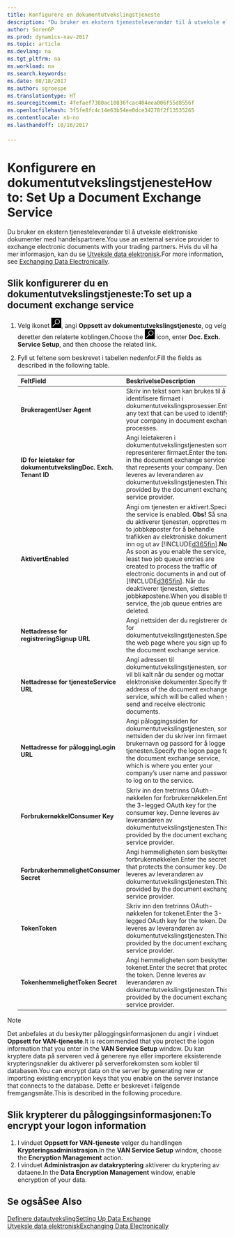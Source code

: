 ```yaml
---
title: Konfigurere en dokumentutvekslingstjeneste
description: "Du bruker en ekstern tjenesteleverandør til å utveksle elektroniske dokumenter med handelspartnere."
author: SorenGP
ms.prod: dynamics-nav-2017
ms.topic: article
ms.devlang: na
ms.tgt_pltfrm: na
ms.workload: na
ms.search.keywords: 
ms.date: 08/18/2017
ms.author: sgroespe
ms.translationtype: HT
ms.sourcegitcommit: 4fefaef7380ac10836fcac404eea006f55d8556f
ms.openlocfilehash: 3f5fe8fc4c14e63b54ee0dce34278f2f13535265
ms.contentlocale: nb-no
ms.lasthandoff: 10/16/2017

---
```

# <a name="how-to-set-up-a-document-exchange-service"></a><span data-ttu-id="cfc3e-103">Konfigurere en dokumentutvekslingstjeneste</span><span class="sxs-lookup"><span data-stu-id="cfc3e-103">How to: Set Up a Document Exchange Service</span></span>
<span data-ttu-id="cfc3e-104">Du bruker en ekstern tjenesteleverandør til å utveksle elektroniske dokumenter med handelspartnere.</span><span class="sxs-lookup"><span data-stu-id="cfc3e-104">You use an external service provider to exchange electronic documents with your trading partners.</span></span> <span data-ttu-id="cfc3e-105">Hvis du vil ha mer informasjon, kan du se [Utveksle data elektronisk](across-data-exchange.md).</span><span class="sxs-lookup"><span data-stu-id="cfc3e-105">For more information, see [Exchanging Data Electronically](across-data-exchange.md).</span></span>  

## <a name="to-set-up-a-document-exchange-service"></a><span data-ttu-id="cfc3e-106">Slik konfigurerer du en dokumentutvekslingstjeneste:</span><span class="sxs-lookup"><span data-stu-id="cfc3e-106">To set up a document exchange service</span></span>  
1. <span data-ttu-id="cfc3e-107">Velg ikonet ![Søk etter side eller rapport](media/ui-search/search_small.png "Søk etter side eller rapport"), angi **Oppsett av dokumentutvekslingstjeneste**, og velg deretter den relaterte koblingen.</span><span class="sxs-lookup"><span data-stu-id="cfc3e-107">Choose the ![Search for Page or Report](media/ui-search/search_small.png "Search for Page or Report icon") icon, enter **Doc. Exch. Service Setup**, and then choose the related link.</span></span>  
2. <span data-ttu-id="cfc3e-108">Fyll ut feltene som beskrevet i tabellen nedenfor.</span><span class="sxs-lookup"><span data-stu-id="cfc3e-108">Fill the fields as described in the following table.</span></span>  

    |<span data-ttu-id="cfc3e-109">Felt</span><span class="sxs-lookup"><span data-stu-id="cfc3e-109">Field</span></span>|<span data-ttu-id="cfc3e-110">Beskrivelse</span><span class="sxs-lookup"><span data-stu-id="cfc3e-110">Description</span></span>|  
    |---------------------------------|---------------------------------------|  
    |<span data-ttu-id="cfc3e-111">**Brukeragent**</span><span class="sxs-lookup"><span data-stu-id="cfc3e-111">**User Agent**</span></span>|<span data-ttu-id="cfc3e-112">Skriv inn tekst som kan brukes til å identifisere firmaet i dokumentutvekslingsprosesser.</span><span class="sxs-lookup"><span data-stu-id="cfc3e-112">Enter any text that can be used to identify your company in document exchange processes.</span></span>|  
    |<span data-ttu-id="cfc3e-113">**ID for leietaker for dokumentutveksling**</span><span class="sxs-lookup"><span data-stu-id="cfc3e-113">**Doc. Exch. Tenant ID**</span></span>|<span data-ttu-id="cfc3e-114">Angi leietakeren i dokumentutvekslingstjenesten som representerer firmaet.</span><span class="sxs-lookup"><span data-stu-id="cfc3e-114">Enter the tenant in the document exchange service that represents your company.</span></span> <span data-ttu-id="cfc3e-115">Denne leveres av leverandøren av dokumentutvekslingstjenesten.</span><span class="sxs-lookup"><span data-stu-id="cfc3e-115">This is provided by the document exchange service provider.</span></span>|  
    |<span data-ttu-id="cfc3e-116">**Aktivert**</span><span class="sxs-lookup"><span data-stu-id="cfc3e-116">**Enabled**</span></span>|<span data-ttu-id="cfc3e-117">Angi om tjenesten er aktivert.</span><span class="sxs-lookup"><span data-stu-id="cfc3e-117">Specify if the service is enabled.</span></span> <span data-ttu-id="cfc3e-118">**Obs!** Så snart du aktiverer tjenesten, opprettes minst to jobbkøposter for å behandle trafikken av elektroniske dokumenter inn og ut av [!INCLUDE[d365fin](includes/d365fin_md.md)].</span><span class="sxs-lookup"><span data-stu-id="cfc3e-118">**Note:**  As soon as you enable the service, at least two job queue entries are created to process the traffic of electronic documents in and out of [!INCLUDE[d365fin](includes/d365fin_md.md)].</span></span> <span data-ttu-id="cfc3e-119">Når du deaktiverer tjenesten, slettes jobbkøpostene.</span><span class="sxs-lookup"><span data-stu-id="cfc3e-119">When you disable the service, the job queue entries are deleted.</span></span>|  
    |<span data-ttu-id="cfc3e-120">**Nettadresse for registrering**</span><span class="sxs-lookup"><span data-stu-id="cfc3e-120">**Signup URL**</span></span>|<span data-ttu-id="cfc3e-121">Angi nettsiden der du registrerer deg for dokumentutvekslingstjenesten.</span><span class="sxs-lookup"><span data-stu-id="cfc3e-121">Specify the web page where you sign up for the document exchange service.</span></span>|  
    |<span data-ttu-id="cfc3e-122">**Nettadresse for tjeneste**</span><span class="sxs-lookup"><span data-stu-id="cfc3e-122">**Service URL**</span></span>|<span data-ttu-id="cfc3e-123">Angi adressen til dokumentutvekslingstjenesten, som vil bli kalt når du sender og mottar elektroniske dokumenter.</span><span class="sxs-lookup"><span data-stu-id="cfc3e-123">Specify the address of the document exchange service, which will be called when you send and receive electronic documents.</span></span>|  
    |<span data-ttu-id="cfc3e-124">**Nettadresse for pålogging**</span><span class="sxs-lookup"><span data-stu-id="cfc3e-124">**Login URL**</span></span>|<span data-ttu-id="cfc3e-125">Angi påloggingssiden for dokumentutvekslingstjenesten, som er nettsiden der du skriver inn firmaets brukernavn og passord for å logge på tjenesten.</span><span class="sxs-lookup"><span data-stu-id="cfc3e-125">Specify the logon page for the document exchange service, which is where you enter your company’s user name and password to log on to the service.</span></span>|  
    |<span data-ttu-id="cfc3e-126">**Forbrukernøkkel**</span><span class="sxs-lookup"><span data-stu-id="cfc3e-126">**Consumer Key**</span></span>|<span data-ttu-id="cfc3e-127">Skriv inn den tretrinns OAuth-nøkkelen for forbrukernøkkelen.</span><span class="sxs-lookup"><span data-stu-id="cfc3e-127">Enter the 3-legged OAuth key for the consumer key.</span></span> <span data-ttu-id="cfc3e-128">Denne leveres av leverandøren av dokumentutvekslingstjenesten.</span><span class="sxs-lookup"><span data-stu-id="cfc3e-128">This is provided by the document exchange service provider.</span></span>|  
    |<span data-ttu-id="cfc3e-129">**Forbrukerhemmelighet**</span><span class="sxs-lookup"><span data-stu-id="cfc3e-129">**Consumer Secret**</span></span>|<span data-ttu-id="cfc3e-130">Angi hemmeligheten som beskytter forbrukernøkkelen.</span><span class="sxs-lookup"><span data-stu-id="cfc3e-130">Enter the secret that protects the consumer key.</span></span> <span data-ttu-id="cfc3e-131">Denne leveres av leverandøren av dokumentutvekslingstjenesten.</span><span class="sxs-lookup"><span data-stu-id="cfc3e-131">This is provided by the document exchange service provider.</span></span>|  
    |<span data-ttu-id="cfc3e-132">**Token**</span><span class="sxs-lookup"><span data-stu-id="cfc3e-132">**Token**</span></span>|<span data-ttu-id="cfc3e-133">Skriv inn den tretrinns OAuth-nøkkelen for tokenet.</span><span class="sxs-lookup"><span data-stu-id="cfc3e-133">Enter the 3-legged OAuth key for the token.</span></span> <span data-ttu-id="cfc3e-134">Denne leveres av leverandøren av dokumentutvekslingstjenesten.</span><span class="sxs-lookup"><span data-stu-id="cfc3e-134">This is provided by the document exchange service provider.</span></span>|  
    |<span data-ttu-id="cfc3e-135">**Tokenhemmelighet**</span><span class="sxs-lookup"><span data-stu-id="cfc3e-135">**Token Secret**</span></span>|<span data-ttu-id="cfc3e-136">Angi hemmeligheten som beskytter tokenet.</span><span class="sxs-lookup"><span data-stu-id="cfc3e-136">Enter the secret that protects the token.</span></span> <span data-ttu-id="cfc3e-137">Denne leveres av leverandøren av dokumentutvekslingstjenesten.</span><span class="sxs-lookup"><span data-stu-id="cfc3e-137">This is provided by the document exchange service provider.</span></span>|  

> [!NOTE]  
>  <span data-ttu-id="cfc3e-138">Det anbefales at du beskytter påloggingsinformasjonen du angir i vinduet **Oppsett for VAN-tjeneste**.</span><span class="sxs-lookup"><span data-stu-id="cfc3e-138">It is recommended that you protect the logon information that you enter in the **VAN Service Setup** window.</span></span> <span data-ttu-id="cfc3e-139">Du kan kryptere data på serveren ved å generere nye eller importere eksisterende krypteringsnøkler du aktiverer på serverforekomsten som kobler til databasen.</span><span class="sxs-lookup"><span data-stu-id="cfc3e-139">You can encrypt data on the server by generating new or importing existing encryption keys that you enable on the server instance that connects to the database.</span></span> <span data-ttu-id="cfc3e-140">Dette er beskrevet i følgende fremgangsmåte.</span><span class="sxs-lookup"><span data-stu-id="cfc3e-140">This is described in the following procedure.</span></span>  

## <a name="to-encrypt-your-logon-information"></a><span data-ttu-id="cfc3e-141">Slik krypterer du påloggingsinformasjonen:</span><span class="sxs-lookup"><span data-stu-id="cfc3e-141">To encrypt your logon information</span></span>  
1. <span data-ttu-id="cfc3e-142">I vinduet **Oppsett for VAN-tjeneste** velger du handlingen **Krypteringsadministrasjon**.</span><span class="sxs-lookup"><span data-stu-id="cfc3e-142">In the **VAN Service Setup** window, choose the **Encryption Management** action.</span></span>  
2. <span data-ttu-id="cfc3e-143">I vinduet **Administrasjon av datakryptering** aktiverer du kryptering av dataene.</span><span class="sxs-lookup"><span data-stu-id="cfc3e-143">In the **Data Encryption Management** window, enable encryption of your data.</span></span> <!--For more information, see [Manage Data Encryption](../manage-data-encryption.md).-->  

## <a name="see-also"></a><span data-ttu-id="cfc3e-144">Se også</span><span class="sxs-lookup"><span data-stu-id="cfc3e-144">See Also</span></span>  
[<span data-ttu-id="cfc3e-145">Definere datautveksling</span><span class="sxs-lookup"><span data-stu-id="cfc3e-145">Setting Up Data Exchange</span></span>](across-set-up-data-exchange.md)  
[<span data-ttu-id="cfc3e-146">Utveksle data elektronisk</span><span class="sxs-lookup"><span data-stu-id="cfc3e-146">Exchanging Data Electronically</span></span>](across-data-exchange.md)

